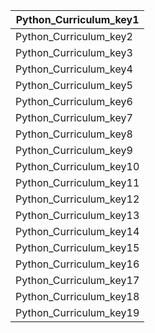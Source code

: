 |Python_Curriculum_key1|
|-----------|
|Python_Curriculum_key2|
|Python_Curriculum_key3|
|Python_Curriculum_key4|
|Python_Curriculum_key5|
|Python_Curriculum_key6|
|Python_Curriculum_key7|
|Python_Curriculum_key8|
|Python_Curriculum_key9|
|Python_Curriculum_key10|
|Python_Curriculum_key11|
|Python_Curriculum_key12|
|Python_Curriculum_key13|
|Python_Curriculum_key14|
|Python_Curriculum_key15|
|Python_Curriculum_key16|
|Python_Curriculum_key17|
|Python_Curriculum_key18|
|Python_Curriculum_key19|


